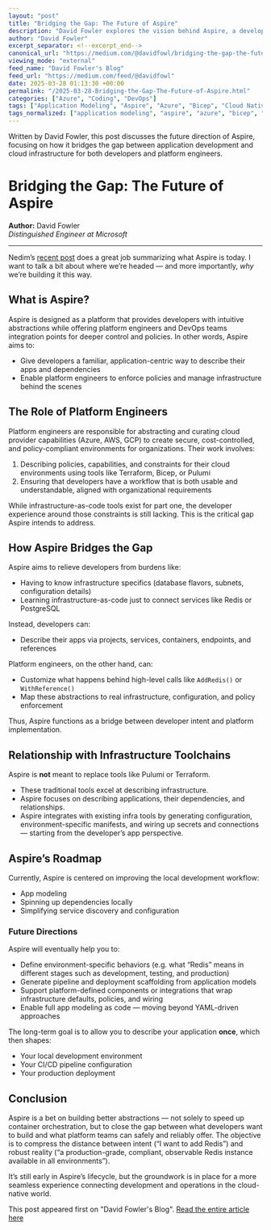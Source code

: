 ```yaml
---
layout: "post"
title: "Bridging the Gap: The Future of Aspire"
description: "David Fowler explores the vision behind Aspire, a developer-focused abstraction platform designed to connect application development with infrastructure management. He explains Aspire’s role in simplifying cloud-native development, enhancing the developer experience, and providing extensibility for platform engineers and DevOps teams."
author: "David Fowler"
excerpt_separator: <!--excerpt_end-->
canonical_url: "https://medium.com/@davidfowl/bridging-the-gap-the-future-of-aspire-6eb421a92ab8?source=rss-8163234c98f0------2"
viewing_mode: "external"
feed_name: "David Fowler's Blog"
feed_url: "https://medium.com/feed/@davidfowl"
date: 2025-03-28 01:13:30 +00:00
permalink: "/2025-03-28-Bridging-the-Gap-The-Future-of-Aspire.html"
categories: ["Azure", "Coding", "DevOps"]
tags: ["Application Modeling", "Aspire", "Azure", "Bicep", "Cloud Native", "Coding", "Developer Experience", "DevOps", "Distributed Systems", "IaC", "Platform Engineering", "Posts", "Pulumi", "Service Discovery", "Terraform"]
tags_normalized: ["application modeling", "aspire", "azure", "bicep", "cloud native", "coding", "developer experience", "devops", "distributed systems", "iac", "platform engineering", "posts", "pulumi", "service discovery", "terraform"]
---
```


Written by David Fowler, this post discusses the future direction of Aspire, focusing on how it bridges the gap between application development and cloud infrastructure for both developers and platform engineers.<!--excerpt_end-->

# Bridging the Gap: The Future of Aspire

**Author:** David Fowler  
*Distinguished Engineer at Microsoft*

---

Nedim’s [recent post](https://medium.com/@nedimhozic/net-aspire-bridging-the-gap-between-application-and-infrastructure-07e94e8e9432) does a great job summarizing what Aspire is today. I want to talk a bit about where we’re headed — and more importantly, *why* we’re building it this way.

## What is Aspire?

Aspire is designed as a platform that provides developers with intuitive abstractions while offering platform engineers and DevOps teams integration points for deeper control and policies. In other words, Aspire aims to:

- Give developers a familiar, application-centric way to describe their apps and dependencies
- Enable platform engineers to enforce policies and manage infrastructure behind the scenes

## The Role of Platform Engineers

Platform engineers are responsible for abstracting and curating cloud provider capabilities (Azure, AWS, GCP) to create secure, cost-controlled, and policy-compliant environments for organizations. Their work involves:

1. Describing policies, capabilities, and constraints for their cloud environments using tools like Terraform, Bicep, or Pulumi
2. Ensuring that developers have a workflow that is both usable and understandable, aligned with organizational requirements

While infrastructure-as-code tools exist for part one, the developer experience around those constraints is still lacking. This is the critical gap Aspire intends to address.

## How Aspire Bridges the Gap

Aspire aims to relieve developers from burdens like:

- Having to know infrastructure specifics (database flavors, subnets, configuration details)
- Learning infrastructure-as-code just to connect services like Redis or PostgreSQL

Instead, developers can:

- Describe their apps via projects, services, containers, endpoints, and references

Platform engineers, on the other hand, can:

- Customize what happens behind high-level calls like `AddRedis()` or `WithReference()`
- Map these abstractions to real infrastructure, configuration, and policy enforcement

Thus, Aspire functions as a bridge between developer intent and platform implementation.

## Relationship with Infrastructure Toolchains

Aspire is **not** meant to replace tools like Pulumi or Terraform.

- These traditional tools excel at describing infrastructure.
- Aspire focuses on describing applications, their dependencies, and relationships.
- Aspire integrates with existing infra tools by generating configuration, environment-specific manifests, and wiring up secrets and connections — starting from the developer’s app perspective.

## Aspire’s Roadmap

Currently, Aspire is centered on improving the local development workflow:

- App modeling
- Spinning up dependencies locally
- Simplifying service discovery and configuration

### Future Directions

Aspire will eventually help you to:

- Define environment-specific behaviors (e.g. what “Redis” means in different stages such as development, testing, and production)
- Generate pipeline and deployment scaffolding from application models
- Support platform-defined components or integrations that wrap infrastructure defaults, policies, and wiring
- Enable full app modeling as code — moving beyond YAML-driven approaches

The long-term goal is to allow you to describe your application **once**, which then shapes:

- Your local development environment
- Your CI/CD pipeline configuration
- Your production deployment

## Conclusion

Aspire is a bet on building better abstractions — not solely to speed up container orchestration, but to close the gap between what developers want to build and what platform teams can safely and reliably offer. The objective is to compress the distance between intent (“I want to add Redis”) and robust reality (“a production-grade, compliant, observable Redis instance available in all environments”).

It’s still early in Aspire’s lifecycle, but the groundwork is in place for a more seamless experience connecting development and operations in the cloud-native world.

This post appeared first on "David Fowler's Blog". [Read the entire article here](https://medium.com/@davidfowl/bridging-the-gap-the-future-of-aspire-6eb421a92ab8?source=rss-8163234c98f0------2)
